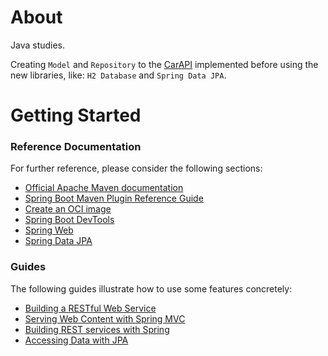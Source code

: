 # About

Java studies.

Creating `Model` and `Repository` to the [CarAPI](https://github.com/Lucas-zz/CarsAPI) implemented before using the new libraries, like: `H2 Database` and `Spring Data JPA`.

# Getting Started

### Reference Documentation

For further reference, please consider the following sections:

- [Official Apache Maven documentation](https://maven.apache.org/guides/index.html)
- [Spring Boot Maven Plugin Reference Guide](https://docs.spring.io/spring-boot/docs/3.0.1/maven-plugin/reference/html/)
- [Create an OCI image](https://docs.spring.io/spring-boot/docs/3.0.1/maven-plugin/reference/html/#build-image)
- [Spring Boot DevTools](https://docs.spring.io/spring-boot/docs/3.0.1/reference/htmlsingle/#using.devtools)
- [Spring Web](https://docs.spring.io/spring-boot/docs/3.0.1/reference/htmlsingle/#web)
- [Spring Data JPA](https://docs.spring.io/spring-boot/docs/3.0.1/reference/htmlsingle/#data.sql.jpa-and-spring-data)

### Guides

The following guides illustrate how to use some features concretely:

- [Building a RESTful Web Service](https://spring.io/guides/gs/rest-service/)
- [Serving Web Content with Spring MVC](https://spring.io/guides/gs/serving-web-content/)
- [Building REST services with Spring](https://spring.io/guides/tutorials/rest/)
- [Accessing Data with JPA](https://spring.io/guides/gs/accessing-data-jpa/)
